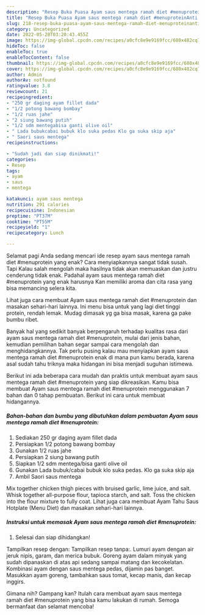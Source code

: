 ```yaml
---
description: "Resep Buka Puasa Ayam saus mentega ramah diet #menuproteinAnti Ribet"
title: "Resep Buka Puasa Ayam saus mentega ramah diet #menuproteinAnti Ribet"
slug: 218-resep-buka-puasa-ayam-saus-mentega-ramah-diet-menuproteinanti-ribet
category: Uncategorized
date: 2022-05-28T03:20:43.455Z
image: https://img-global.cpcdn.com/recipes/a0cfc8e9e9169fcc/680x482cq70/ayam-saus-mentega-ramah-diet-menuprotein-foto-resep-utama.jpg
hideToc: false
enableToc: true
enableTocContent: false
thumbnail: https://img-global.cpcdn.com/recipes/a0cfc8e9e9169fcc/680x482cq70/ayam-saus-mentega-ramah-diet-menuprotein-foto-resep-utama.jpg
cover: https://img-global.cpcdn.com/recipes/a0cfc8e9e9169fcc/680x482cq70/ayam-saus-mentega-ramah-diet-menuprotein-foto-resep-utama.jpg
author: Admin
authorAv: notfound
ratingvalue: 3.8
reviewcount: 21
recipeingredient:
- "250 gr daging ayam fillet dada"
- "1/2 potong bawang bombay"
- "1/2 ruas jahe"
- "2 siung bawang putih"
- "1/2 sdm mentegabisa ganti olive oil"
- " Lada bubukcabai bubuk klo suka pedas Klo ga suka skip aja"
- " Saori saus mentega"
recipeinstructions:

- "Sudah jadi dan siap dinikmati!"
categories:
- Resep
tags:
- ayam
- saus
- mentega

katakunci: ayam saus mentega 
nutrition: 291 calories
recipecuisine: Indonesian
preptime: "PT37M"
cooktime: "PT55M"
recipeyield: "1"
recipecategory: Lunch

---
```



Selamat pagi Anda sedang mencari ide resep ayam saus mentega ramah diet #menuprotein yang enak? Cara menyiapkannya sangat tidak susah. Tapi Kalau salah mengolah maka hasilnya tidak akan memuaskan dan justru cenderung tidak enak. Padahal ayam saus mentega ramah diet #menuprotein yang enak harusnya Kan memiliki aroma dan cita rasa yang bisa memancing selera kita.


Lihat juga cara membuat Ayam saus mentega ramah diet #menuprotein dan masakan sehari-hari lainnya. Ini menu bisa untuk yang lagi diet tinggi protein, rendah lemak. Mudag dimasak yg ga bisa masak, karena ga pake bumbu ribet.

Banyak hal yang sedikit banyak berpengaruh terhadap kualitas rasa dari ayam saus mentega ramah diet #menuprotein, mulai dari jenis bahan, kemudian pemilihan bahan segar sampai cara mengolah dan menghidangkannya. Tak perlu pusing kalau mau menyiapkan ayam saus mentega ramah diet #menuprotein enak di mana pun kamu berada, karena asal sudah tahu triknya maka hidangan ini bisa menjadi suguhan istimewa.


Berikut ini ada beberapa cara mudah dan praktis untuk membuat ayam saus mentega ramah diet #menuprotein yang siap dikreasikan. Kamu bisa membuat Ayam saus mentega ramah diet #menuprotein menggunakan 7 bahan dan 0 tahap pembuatan. Berikut ini cara untuk membuat hidangannya.

<!--inarticleads1-->

##### Bahan-bahan dan bumbu yang dibutuhkan dalam pembuatan Ayam saus mentega ramah diet #menuprotein:

1. Sediakan 250 gr daging ayam fillet dada
1. Persiapkan 1/2 potong bawang bombay
1. Gunakan 1/2 ruas jahe
1. Persiapkan 2 siung bawang putih
1. Siapkan 1/2 sdm mentega/bisa ganti olive oil
1. Gunakan  Lada bubuk/cabai bubuk klo suka pedas. Klo ga suka skip aja
1. Ambil  Saori saus mentega


Mix together chicken thigh pieces with bruised garlic, lime juice, and salt. Whisk together all-purpose flour, tapioca starch, and salt. Toss the chicken into the flour mixture to fully coat. Lihat juga cara membuat Ayam Tahu Saus Hotplate (Menu Diet) dan masakan sehari-hari lainnya. 

<!--inarticleads2-->

##### Instruksi untuk memasak Ayam saus mentega ramah diet #menuprotein:


1. Selesai dan siap dihidangkan!

Tampilkan resep dengan: Tampilkan resep tanpa:. Lumuri ayam dengan air jeruk nipis, garam, dan merica bubuk. Goreng ayam dalam minyak yang sudah dipanaskan di atas api sedang sampai matang dan kecokelatan. Kombinasi ayam dengan saus mentega pedas, dijamin pas banget. Masukkan ayam goreng, tambahkan saus tomat, kecap manis, dan kecap inggirs. 

Gimana nih? Gampang kan? Itulah cara membuat ayam saus mentega ramah diet #menuprotein yang bisa kamu lakukan di rumah. Semoga bermanfaat dan selamat mencoba!
